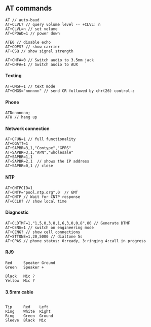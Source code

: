 ## AT commands

```
AT // auto-baud
AT+CLVL? // query volume level -- +CLVL: n
AT+CLVL=n // set volume
AT+CPOWD=1 // power down
```
```
ATE0 // disable echo
AT+COPS? // show carrier
AT+CSQ // show signel strength

AT+CHFA=0 // Switch audio to 3.5mm jack
AT+CHFA=1 // Switch audio to AUX
```
#### Texting
```
AT+CMGF=1 // text mode
AT+CMGS="nnnnnn" // send CR followed by chr(26) control-z
```

#### Phone
```
ATDnnnnnnn;
ATH // hang up
```
#### Network connection
```
AT+CFUN=1 // full functionality
AT+CGATT=1
AT+SAPBR=3,1,"Contype","GPRS"
AT+SAPBR=3,1,"APN","wholesale"
AT+SAPBR=1,1
AT+SAPBR=2,1  // shows the IP address
AT+SAPBR=0,1 // close
```
#### NTP
```
AT+CNTPCID=1
AT+CNTP="pool.ntp.org",0  // GMT
AT+CNTP // Wait for CNTP response
AT+CCLK? // show local time
```

#### Diagnostic
```
AT+CLDTMF=1,"1,5,0,3,8,1,6,3,0,0,8",80 // Generate DTMF
AT+CENG=1 // switch on engineering mode
AT+CENG? // show cell connections
AT+STTONE=1,20,5000 // dialtone 5s
AT+CPAS // phone status: 0:ready, 3:ringing 4:call in progress
```

#### RJ9
```
Red     Speaker Ground
Green   Speaker +

Black   Mic ?
Yellow  Mic ?
```

#### 3.5mm cable
```

Tip     Red    Left
Ring    White  Right
Ring    Green  Ground
Sleeve  Black  Mic
```

